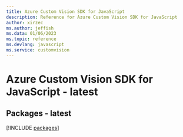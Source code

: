 ```yaml
---
title: Azure Custom Vision SDK for JavaScript
description: Reference for Azure Custom Vision SDK for JavaScript
author: xirzec
ms.author: jeffish
ms.data: 01/06/2023
ms.topic: reference
ms.devlang: javascript
ms.service: customvision
---
```

# Azure Custom Vision SDK for JavaScript - latest
## Packages - latest
[!INCLUDE [packages](custom-vision-index.md)]